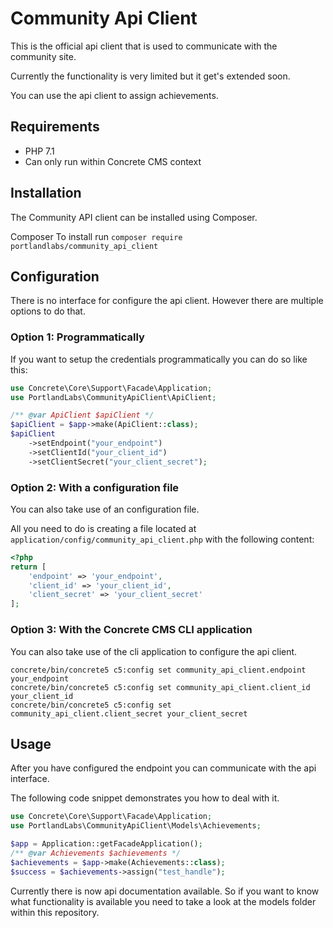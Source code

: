 # Community Api Client

This is the official api client that is used to communicate with the community site. 

Currently the functionality is very limited but it get's extended soon.

You can use the api client to assign achievements.

## Requirements

- PHP 7.1
- Can only run within Concrete CMS context

## Installation

The Community API client can be installed using Composer.

Composer
To install run `composer require portlandlabs/community_api_client`

## Configuration

There is no interface for configure the api client. However there are multiple options to do that.

### Option 1: Programmatically

If you want to setup the credentials programmatically you can do so like this:

```php
use Concrete\Core\Support\Facade\Application;
use PortlandLabs\CommunityApiClient\ApiClient;

/** @var ApiClient $apiClient */
$apiClient = $app->make(ApiClient::class);
$apiClient
    ->setEndpoint("your_endpoint")
    ->setClientId("your_client_id")
    ->setClientSecret("your_client_secret");
```

### Option 2: With a configuration file

You can also take use of an configuration file.

All you need to do is creating a file located at `application/config/community_api_client.php` with the following content:

```php
<?php
return [
    'endpoint' => 'your_endpoint',
    'client_id' => 'your_client_id',
    'client_secret' => 'your_client_secret'
];

``` 

### Option 3: With the Concrete CMS CLI application

You can also take use of the cli application to configure the api client.

```shell script
concrete/bin/concrete5 c5:config set community_api_client.endpoint your_endpoint
concrete/bin/concrete5 c5:config set community_api_client.client_id your_client_id
concrete/bin/concrete5 c5:config set community_api_client.client_secret your_client_secret
```
  
## Usage

After you have configured the endpoint you can communicate with the api interface.

The following code snippet demonstrates you how to deal with it.

```php
use Concrete\Core\Support\Facade\Application;
use PortlandLabs\CommunityApiClient\Models\Achievements;

$app = Application::getFacadeApplication();
/** @var Achievements $achievements */
$achievements = $app->make(Achievements::class);
$success = $achievements->assign("test_handle");
```

Currently there is now api documentation available. So if you want to know what functionality is available you need to take a look at the models folder within this repository. 